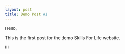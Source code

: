 ```yaml
---
layout: post
title: Demo Post #1
---
```


Hello,

This is the first post for the demo Skills For Life website.

!!!
